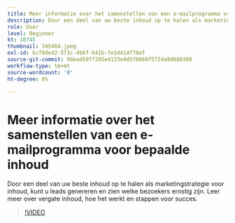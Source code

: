 ```yaml
---
title: Meer informatie over het samenstellen van een e-mailprogramma voor bepaalde inhoud
description: Door een deel van uw beste inhoud op te halen als marketingstrategie voor inhoud, kunt u leads genereren en zien welke bezoekers ernstig zijn. Ervaar meer over gated... (beschrijvingen moeten tussen 60 en 160 tekens lang zijn)
role: User
level: Beginner
kt: 10745
thumbnail: 345464.jpeg
exl-id: bcf0ded2-573c-4b6f-b41b-7e1d414f78ef
source-git-commit: 98ead59ff285e4133e4d5f0668f5724a9d680309
workflow-type: tm+mt
source-wordcount: '0'
ht-degree: 0%

---
```


# Meer informatie over het samenstellen van een e-mailprogramma voor bepaalde inhoud

Door een deel van uw beste inhoud op te halen als marketingstrategie voor inhoud, kunt u leads genereren en zien welke bezoekers ernstig zijn. Leer meer over vergate inhoud, hoe het werkt en stappen voor succes.

>[!VIDEO](https://video.tv.adobe.com/v/345464/?quality=12&learn=on)
